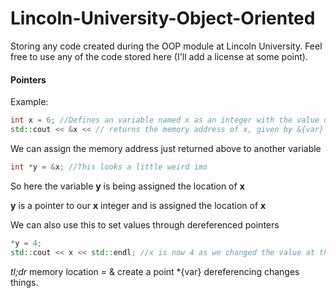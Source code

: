 # Lincoln-University-Object-Oriented
Storing any code created during the OOP module at Lincoln University. Feel free to use any of the code stored here (I'll add a license at some point).

#### Pointers
Example:
```c++
int x = 6; //Defines an variable named x as an integer with the value of 6
std::cout << &x << // returns the memory address of x, given by &{var} something like 0096FB24
```
We can assign the memory address just returned above to another variable
```c++
int *y = &x; //This looks a little weird imo
```
So here the variable **y** is being assigned the location of **x**

**y** is a pointer to our **x** integer and is assigned the location of **x**

We can also use this to set values through dereferenced pointers
```c++
*y = 4;
std::cout << x << std::endl; //x is now 4 as we changed the value at the memory address
```

*tl;dr*
memory location = &
create a point *{var}
dereferencing changes things.

